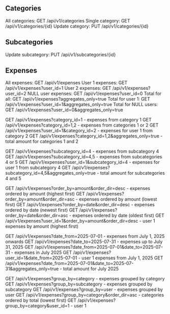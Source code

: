 ## Categories

All categories: GET /api/v1/categories
Single category: GET /api/v1/categories/{id}
Update category: PUT /api/v1/categories/{id}

## Subcategories

Update subcategory: PUT /api/v1/subcategories/{id}

## Expenses

All expenses: GET /api/v1/expenses
User 1 expenses: GET /api/v1/expenses?user_id=1
User 2 expenses: GET /api/v1/expenses?user_id=2
NULL user expenses: GET /api/v1/expenses?user_id=0
Total for all: GET /api/v1/expenses?aggregates_only=true
Total for user 1: GET /api/v1/expenses?user_id=1&aggregates_only=true
Total for NULL users: GET /api/v1/expenses?user_id=0&aggregates_only=true

GET /api/v1/expenses?category_id=1 - expenses from category 1
GET /api/v1/expenses?category_id=1,2 - expenses from categories 1 or 2
GET /api/v1/expenses?user_id=1&category_id=2 - expenses for user 1 from category 2
GET /api/v1/expenses?category_id=1,2&aggregates_only=true - total amount for categories 1 and 2

GET /api/v1/expenses?subcategory_id=4 - expenses from subcategory 4
GET /api/v1/expenses?subcategory_id=4,5 - expenses from subcategories 4 or 5
GET /api/v1/expenses?user_id=1&subcategory_id=4 - expenses for user 1 from subcategory 4
GET /api/v1/expenses?subcategory_id=4,5&aggregates_only=true - total amount for subcategories 4 and 5

GET /api/v1/expenses?order_by=amount&order_dir=desc - expenses ordered by amount (highest first)
GET /api/v1/expenses?order_by=amount&order_dir=asc - expenses ordered by amount (lowest first)
GET /api/v1/expenses?order_by=date&order_dir=desc - expenses ordered by date (newest first)
GET /api/v1/expenses?order_by=date&order_dir=asc - expenses ordered by date (oldest first)
GET /api/v1/expenses?user_id=1&order_by=amount&order_dir=desc - user 1 expenses by amount (highest first)

GET /api/v1/expenses?date_from=2025-07-01 - expenses from July 1, 2025 onwards
GET /api/v1/expenses?date_to=2025-07-31 - expenses up to July 31, 2025
GET /api/v1/expenses?date_from=2025-07-01&date_to=2025-07-31 - expenses in July 2025
GET /api/v1/expenses?user_id=1&date_from=2025-07-01 - user 1 expenses from July 1, 2025
GET /api/v1/expenses?date_from=2025-07-01&date_to=2025-07-31&aggregates_only=true - total amount for July 2025

GET /api/v1/expenses?group_by=category - expenses grouped by category
GET /api/v1/expenses?group_by=subcategory - expenses grouped by subcategory
GET /api/v1/expenses?group_by=user - expenses grouped by user
GET /api/v1/expenses?group_by=category&order_dir=asc - categories ordered by total (lowest first)
GET /api/v1/expenses?group_by=category&user_id=1 - user 1
